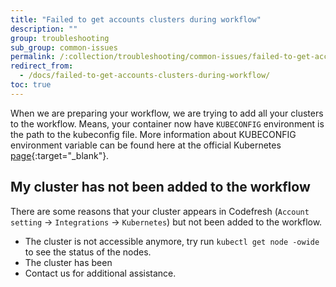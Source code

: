 ```yaml
---
title: "Failed to get accounts clusters during workflow"
description: ""
group: troubleshooting
sub_group: common-issues
permalink: /:collection/troubleshooting/common-issues/failed-to-get-accounts-clusters-during-workflow/
redirect_from:
  - /docs/failed-to-get-accounts-clusters-during-workflow/
toc: true
---
```

When we are preparing your workflow, we are trying to add all your clusters to the workflow.
Means, your container now have `KUBECONFIG` environment is the path to the kubeconfig file.
More information about KUBECONFIG environment variable can be found here at the official Kubernetes [page](https://kubernetes.io/docs/tasks/access-application-cluster/configure-access-multiple-clusters/#set-the-kubeconfig-environment-variable){:target="_blank"}.

## My cluster has not been added to the workflow
There are some reasons that your cluster appears in Codefresh (`Account setting` &#8594; `Integrations` &#8594; `Kubernetes`) but not been added to the workflow.
* The cluster is not accessible anymore, try run `kubectl get node -owide` to see the status of the nodes.
* The cluster has been 
* Contact us for additional assistance.
